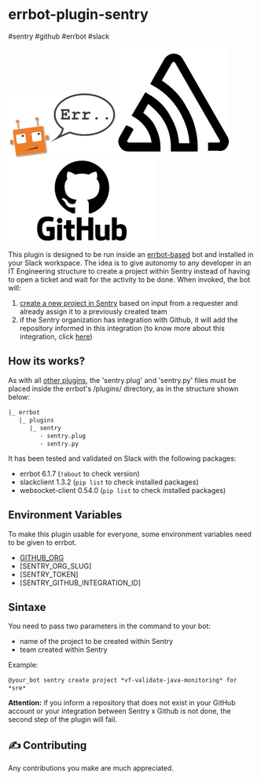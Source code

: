 # errbot-plugin-sentry

#sentry #github #errbot #slack

![errbot](images/err_speech.png)
![sentry](images/sentry.png)
![github](images/github.png)

This plugin is designed to be run inside an [errbot-based](https://errbot.readthedocs.io/en/latest/) bot and installed in your Slack workspace. The idea is to give autonomy to any developer in an IT Engineering structure to create a project within Sentry instead of having to open a ticket and wait for the activity to be done. When invoked, the bot  will:

1. [create a new project in Sentry](https://docs.sentry.io/product/sentry-basics/guides/integrate-frontend/create-new-project/) based on input from a requester and already assign it to a previously created team
2. if the Sentry organization has integration with Github, it will add the repository informed in this integration (to know more about this integration, click [here](https://sentry.io/integrations/github/))

## How its works?
As with all [other plugins](https://github.com/topics/errbot-plugins), the 'sentry.plug' and 'sentry.py' files must be placed inside the errbot's /plugins/<your-directory-plugin-name> directory, as in the structure shown below:
```
|_ errbot
   |_ plugins
      |_ sentry
         - sentry.plug
         - sentry.py
```

It has been tested and validated on Slack with the following packages:
- errbot 6.1.7 (`!about` to check version)
- slackclient 1.3.2 (`pip list` to check installed packages)
- websocket-client 0.54.0 (`pip list` to check installed packages)

## Environment Variables
To make this plugin usable for everyone, some environment variables need to be given to errbot.
- [GITHUB_ORG](https://docs.github.com/en/account-and-profile/setting-up-and-managing-your-github-user-account/managing-your-membership-in-organizations/accessing-an-organization)
- [SENTRY_ORG_SLUG]
- [SENTRY_TOKEN]
- [SENTRY_GITHUB_INTEGRATION_ID]

## Sintaxe
You need to pass two parameters in the command to your bot:
- name of the project to be created within Sentry
- team created within Sentry

Example:
```
@your_bot sentry create project *vf-validate-java-monitoring* for *sre*
```

**Attention:** if you inform a repository that does not exist in your GitHub account or your integration between Sentry x Github is not done, the second step of the plugin will fail.

## ✍️ Contributing
Any contributions you make are much appreciated.
